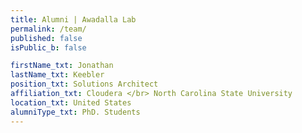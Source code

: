```yaml
---
title: Alumni | Awadalla Lab
permalink: /team/
published: false
isPublic_b: false

firstName_txt: Jonathan
lastName_txt: Keebler
position_txt: Solutions Architect
affiliation_txt: Cloudera </br> North Carolina State University
location_txt: United States
alumniType_txt: PhD. Students
---
```

